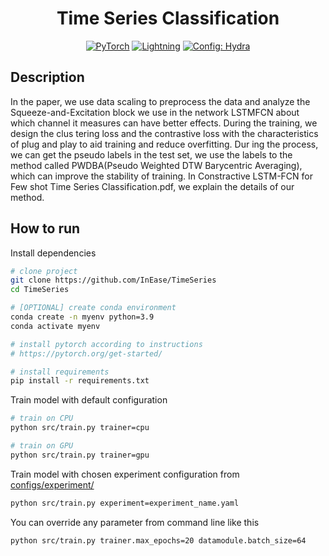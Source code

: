 <div align="center">

# Time Series Classification

<a href="https://pytorch.org/get-started/locally/"><img alt="PyTorch" src="https://img.shields.io/badge/PyTorch-ee4c2c?logo=pytorch&logoColor=white"></a>
<a href="https://pytorchlightning.ai/"><img alt="Lightning" src="https://img.shields.io/badge/-Lightning-792ee5?logo=pytorchlightning&logoColor=white"></a>
<a href="https://hydra.cc/"><img alt="Config: Hydra" src="https://img.shields.io/badge/Config-Hydra-89b8cd"></a>

</div>

## Description

In the paper, we use data scaling to preprocess the data and analyze the Squeeze-and-Excitation block we use in the network LSTMFCN about which channel it measures can have better effects. During the training, we design the clus tering loss and the contrastive loss with the characteristics of plug and play to aid training and reduce overfitting. Dur ing the process, we can get the pseudo labels in the test set, we use the labels to the method called PWDBA(Pseudo Weighted DTW Barycentric Averaging), which can improve the stability of training. In Constractive LSTM-FCN for Few shot Time Series Classification.pdf, we explain the details of our method.

## How to run

Install dependencies

```bash
# clone project
git clone https://github.com/InEase/TimeSeries
cd TimeSeries

# [OPTIONAL] create conda environment
conda create -n myenv python=3.9
conda activate myenv

# install pytorch according to instructions
# https://pytorch.org/get-started/

# install requirements
pip install -r requirements.txt
```

Train model with default configuration

```bash
# train on CPU
python src/train.py trainer=cpu

# train on GPU
python src/train.py trainer=gpu
```

Train model with chosen experiment configuration from [configs/experiment/](configs/experiment/)

```bash
python src/train.py experiment=experiment_name.yaml
```

You can override any parameter from command line like this

```bash
python src/train.py trainer.max_epochs=20 datamodule.batch_size=64
```
